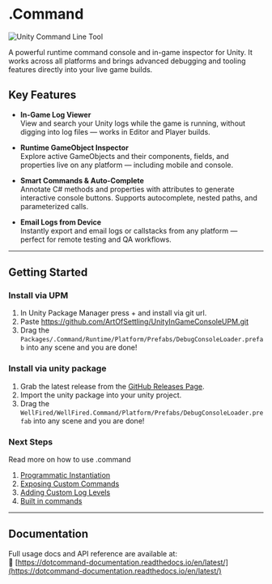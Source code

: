 # .Command

![Unity Command Line Tool](https://dotcommand-documentation.readthedocs.io/en/latest/_images/suggestions.svg)

A powerful runtime command console and in-game inspector for Unity. It works across all platforms and brings advanced debugging and tooling features directly into your live game builds.

## Key Features

- **In-Game Log Viewer**  
  View and search your Unity logs while the game is running, without digging into log files — works in Editor and Player builds.

- **Runtime GameObject Inspector**  
  Explore active GameObjects and their components, fields, and properties live on any platform — including mobile and console.

- **Smart Commands & Auto-Complete**  
  Annotate C# methods and properties with attributes to generate interactive console buttons. Supports autocomplete, nested paths, and parameterized calls.

- **Email Logs from Device**  
  Instantly export and email logs or callstacks from any platform — perfect for remote testing and QA workflows.

---

## Getting Started

### Install via UPM
1. In Unity Package Manager press + and install via git url.
2. Paste https://github.com/ArtOfSettling/UnityInGameConsoleUPM.git
3. Drag the `Packages/.Command/Runtime/Platform/Prefabs/DebugConsoleLoader.prefab` into any scene and you are done!

### Install via unity package
1. Grab the latest release from the [GitHub Releases Page](https://github.com/ArtOfSettling/dotCommand/releases).
2. Import the unity package into your unity project.
3. Drag the `WellFired/WellFired.Command/Platform/Prefabs/DebugConsoleLoader.prefab` into any scene and you are done!

### Next Steps
Read more on how to use .command
1. [Programmatic Instantiation](https://dotcommand-documentation.readthedocs.io/en/latest/learn/step_by_step/quick_start.html)
2. [Exposing Custom Commands](https://dotcommand-documentation.readthedocs.io/en/latest/learn/step_by_step/custom_commands.html#introduction)
3. [Adding Custom Log Levels](https://dotcommand-documentation.readthedocs.io/en/latest/learn/step_by_step/logs_and_filters.html#introduction)
4. [Built in commands](https://dotcommand-documentation.readthedocs.io/en/latest/learn/step_by_step/built_in_commands.html)

---

## Documentation

Full usage docs and API reference are available at:  
📖 [https://dotcommand-documentation.readthedocs.io/en/latest/](https://dotcommand-documentation.readthedocs.io/en/latest/)
